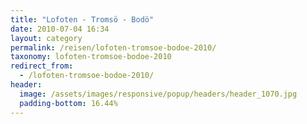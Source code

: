 ```yaml
---
title: "Lofoten - Tromsö - Bodö"
date: 2010-07-04 16:34
layout: category
permalink: /reisen/lofoten-tromsoe-bodoe-2010/
taxonomy: lofoten-tromsoe-bodoe-2010
redirect_from:
  - /lofoten-tromsoe-bodoe-2010/
header:
  image: /assets/images/responsive/popup/headers/header_1070.jpg
  padding-bottom: 16.44%
---
```

